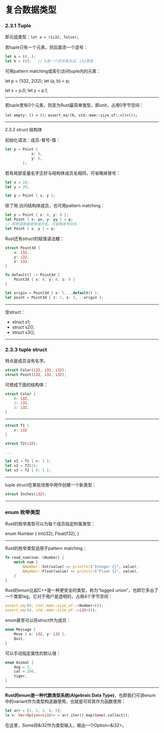 # 复合数据类型

### 2.3.1 Tuple

即元组类型：`let a = (1i32, false);`

若tuple只有一个元素，则后面添一个逗号：

```rust
let a = (0, );
let b = (0);   // b是一个括号表达式，i32类型
```

可用pattern matching或索引访问tuple内的元素：

let p = (1i32, 2i32);
let (a, b) = p;

let x = p.0;
let y = p.1;

***

若tuple里有0个元素，则变为Rust最简单类型，即unit，占用0字节空间：

`let empty: () = ();`
`assert_eq!(0, std::mem::size_of::<()>());`

***

2.3.2 struct 结构体

初始化语法：成员-冒号-值：

```rust
let p = Point {
			x: 0,
			y: 0,
		};
```

若有局部变量名字正好与结构体成员名相同，可省略掉冒号：

```rust
let x = 10;
let y = 20;

let p = Point { x, y };
```

除了用.访问结构体成员，也可用pattern matching：

```rust
let p = Point { x: 0, y: 0 };
let Point { x: px, y: py } = p;
// 若希望直接使用成员名，可省略冒号别名：
let Point { x, y } = p;
```

Rust还有struct的赋值语法糖：

```rust
struct Point3d {
	x: i32,
	y: i32,
	x: i32,
}

fn default() -> Point3d {
	Point3d { x: 0, y: 0, z: 0 }
}

let origin = Point3d { x: 5, ..default() };
let point = Point3d { z: 1, x: 2, ..origin };
```

***

空struct：
- struct s1;
- struct s2();
- struct s3{};

***

### 2.3.3 tuple struct 

特点是成员没有名字。

```rust
struct Color(i32, i32, i32);
struct Point(i32, i32, i32);
```

可想成下面的结构体：

```rust
struct Color {
	0: i32,
	1: i32,
	2: i32,
}
```

***

```rust
struct T1 {
	v: i32
}

struct T2(i32);

...

let v1 = T1 { v: 1 };
let v2 = T2(1);
let v3 = T2 { 0: 1 };
```

***

tuple struct在某些场景中用作创建一个新类型：

```rust
struct Inches(i32);
```

***

### enum 枚举类型

Rust的枚举类型可以为每个成员指定附属类型：

enum Number {
	Int(i32),
	Float(f32),
}

***

Rust的枚举类型适用于pattern matching：

```rust
fn read_num(num: &Number) {
	match num {
		&Number::Int(value) => println!("Integer {}", value),
		&Number::Float(value) => println!("Float {}", value),	
	}
}
```

Rust的enum比起C++是一种更安全的类型，称为“tagged union”，也即它多出了一个类型tag，它对于用户是透明的，占用4个字节空间：

```rust
assert_eq!(8, std::mem::size_of::<Number>());
assert_eq!(4, std::mem::size_of::<i32>());
```

enum甚至可以将struct作为成员：

```rust
enum Message { 
	Move { x: i32, y: i32 },
	Quit,
}
```

可以手动指定属性的默认值：

```rust
enum Animal {
	dog = 1,
	cat = 200,
	tiger,
}
```

***

**Rust的enum是一种代数类型系统(Algebraic Data Type)**，也即我们可讲enum中的variant作为类型构造器使用，也就是可将其作为函数使用：

```rust
let arr = [1, 2, 3, 4, 5];
le v: Vec<Option<&i32>> = arr.iter().map(Some).collect();
```

在这里，Some将&i32作为类型输入，输出一个Option<&i32>。